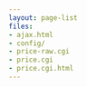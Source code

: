 ```yaml
---
layout: page-list
files:
- ajax.html
- config/
- price-raw.cgi
- price.cgi
- price.cgi.html
---
```



